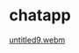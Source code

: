 # chatapp

[untitled9.webm](https://github.com/user-attachments/assets/c942d7ee-0b6e-47c2-bd49-5ee94506158d)
